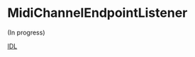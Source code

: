 # MidiChannelEndpointListener

(In progress)

[IDL](https://github.com/microsoft/MIDI/blob/main/src/api/Client/Midi2Client/MidiChannelEndpointListener.idl)
